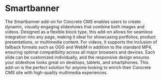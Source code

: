 # Smartbanner 

The Smartbanner  add-on for Concrete CMS enables users to create dynamic, visually engaging slideshows that combine both images and videos. Designed as a flexible block type, this add-on allows for seamless integration into any page, making it ideal for showcasing portfolios, product presentations, or multimedia content. For videos, it supports the inclusion of fallback formats such as OGG and WebM in addition to the standard MP4, ensuring optimal compatibility across all major browsers and devices. Each slide can be customized individually, and the responsive design ensures your slideshow looks great on desktops, tablets, and smartphones. This add-on is the perfect solution for anyone looking to enrich their Concrete CMS site with high-quality multimedia experiences.